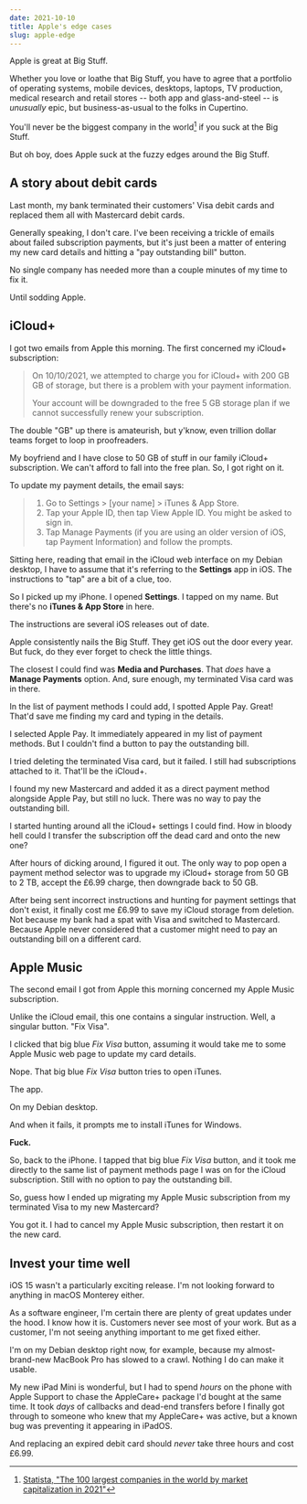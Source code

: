 ```yaml
---
date: 2021-10-10
title: Apple's edge cases
slug: apple-edge
---
```


Apple is great at Big Stuff.

Whether you love or loathe that Big Stuff, you have to agree that a portfolio of operating systems, mobile devices, desktops, laptops, TV production, medical research and retail stores -- both app and glass-and-steel -- is _unusually_ epic, but business-as-usual to the folks in Cupertino.

You'll never be the biggest company in the world[^biggest] if you suck at the Big Stuff.

[^biggest]: [Statista, "The 100 largest companies in the world by market capitalization in 2021"](https://www.statista.com/statistics/263264/top-companies-in-the-world-by-market-capitalization/)

But oh boy, does Apple suck at the fuzzy edges around the Big Stuff.

<!--more-->

## A story about debit cards

Last month, my bank terminated their customers' Visa debit cards and replaced them all with Mastercard debit cards.

Generally speaking, I don't care. I've been receiving a trickle of emails about failed subscription payments, but it's just been a matter of entering my new card details and hitting a "pay outstanding bill" button.

No single company has needed more than a couple minutes of my time to fix it.

Until sodding Apple.

## iCloud+

I got two emails from Apple this morning. The first concerned my iCloud+ subscription:

> On 10/10/2021, we attempted to charge you for iCloud+ with 200 GB GB of storage, but there is a problem with your payment information.
>
> Your account will be downgraded to the free 5 GB storage plan if we cannot successfully renew your subscription.

The double "GB" up there is amateurish, but y'know, even trillion dollar teams forget to loop in proofreaders.

My boyfriend and I have close to 50 GB of stuff in our family iCloud+ subscription. We can't afford to fall into the free plan. So, I got right on it.

To update my payment details, the email says:

> 1. Go to Settings > [your name] > iTunes & App Store.
> 2. Tap your Apple ID, then tap View Apple ID. You might be asked to sign in.
> 3. Tap Manage Payments (if you are using an older version of iOS, tap Payment Information) and follow the prompts.

Sitting here, reading that email in the iCloud web interface on my Debian desktop, I have to assume that it's referring to the **Settings** app in iOS. The instructions to "tap" are a bit of a clue, too.

So I picked up my iPhone. I opened **Settings**. I tapped on my name. But there's no **iTunes & App Store** in here.

The instructions are several iOS releases out of date.

Apple consistently nails the Big Stuff. They get iOS out the door every year. But fuck, do they ever forget to check the little things.

The closest I could find was **Media and Purchases**. That _does_ have a **Manage Payments** option. And, sure enough, my terminated Visa card was in there.

In the list of payment methods I could add, I spotted Apple Pay. Great! That'd save me finding my card and typing in the details.

I selected Apple Pay. It immediately appeared in my list of payment methods. But I couldn't find a button to pay the outstanding bill.

I tried deleting the terminated Visa card, but it failed. I still had subscriptions attached to it. That'll be the iCloud+.

I found my new Mastercard and added it as a direct payment method alongside Apple Pay, but still no luck. There was no way to pay the outstanding bill.

I started hunting around all the iCloud+ settings I could find. How in bloody hell could I transfer the subscription off the dead card and onto the new one?

After hours of dicking around, I figured it out. The only way to pop open a payment method selector was to upgrade my iCloud+ storage from 50 GB to 2 TB, accept the £6.99 charge, then downgrade back to 50 GB.

After being sent incorrect instructions and hunting for payment settings that don't exist, it finally cost me £6.99 to save my iCloud storage from deletion. Not because my bank had a spat with Visa and switched to Mastercard. Because Apple never considered that a customer might need to pay an outstanding bill on a different card.

## Apple Music

The second email I got from Apple this morning concerned my Apple Music subscription.

Unlike the iCloud email, this one contains a singular instruction. Well, a singular button. "Fix Visa".

I clicked that big blue _Fix Visa_ button, assuming it would take me to some Apple Music web page to update my card details.

Nope. That big blue _Fix Visa_ button tries to open iTunes.

The app.

On my Debian desktop.

And when it fails, it prompts me to install iTunes for Windows.

**Fuck.**

So, back to the iPhone. I tapped that big blue _Fix Visa_ button, and it took me directly to the same list of payment methods page I was on for the iCloud subscription. Still with no option to pay the outstanding bill.

So, guess how I ended up migrating my Apple Music subscription from my terminated Visa to my new Mastercard?

You got it. I had to cancel my Apple Music subscription, then restart it on the new card.

## Invest your time well

iOS 15 wasn't a particularly exciting release. I'm not looking forward to anything in macOS Monterey either.

As a software engineer, I'm certain there are plenty of great updates under the hood. I know how it is. Customers never see most of your work. But as a customer, I'm not seeing anything important to me get fixed either.

I'm on my Debian desktop right now, for example, because my almost-brand-new MacBook Pro has slowed to a crawl. Nothing I do can make it usable.

My new iPad Mini is wonderful, but I had to spend _hours_ on the phone with Apple Support to chase the AppleCare+ package I'd bought at the same time. It took _days_ of callbacks and dead-end transfers before I finally got through to someone who knew that my AppleCare+ was active, but a known bug was preventing it appearing in iPadOS.

And replacing an expired debit card should _never_ take three hours and cost £6.99.
